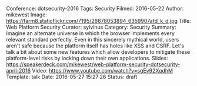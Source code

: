 Conference: dotsecurity-2016
Tags: Security
Filmed: 2016-05-22
Author: mikewest
Image: https://farm8.staticflickr.com/7195/26678053894_6359907afd_k_d.jpg
Title: Web Platform Security
Curator: sylvinus
Category: Security
Summary: Imagine an alternate universe in which the browser implements every relevant standard perfectly. Even in this sincerely mythical world, users aren't safe because the platform itself has holes like XSS and CSRF. Let's talk a bit about some new features which allow developers to mitigate these platform-level risks by locking down their own applications.
Slides: https://speakerdeck.com/mikewest/web-platform-security-dotsecurity-april-2016
Video: https://www.youtube.com/watch?v=sgEv92XqdhM
Template: talk
Date: 2016-05-27 15:27:26
Status: draft